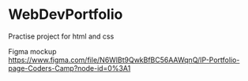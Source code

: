 # WebDevPortfolio
Practise project for html and css

Figma mockup https://www.figma.com/file/N6WlBt9QwkBfBC56AAWqnQ/IP-Portfolio-page-Coders-Camp?node-id=0%3A1
